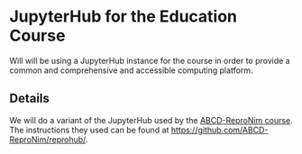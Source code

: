 # JupyterHub for the Education Course
Will will be using a JupyterHub instance for the course in order to provide a common and comprehensive and accessible computing platform.

## Details
We will do a variant of the JupyterHub used by the [ABCD-ReproNim course](https://www.abcd-repronim.org/). The instructions they used can be found 
at https://github.com/ABCD-ReproNim/reprohub/.
